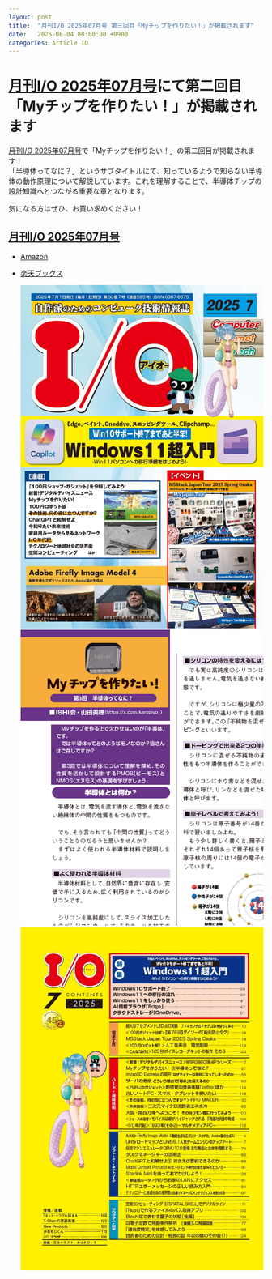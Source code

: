 ```yaml
---
layout: post
title:  "月刊I/O 2025年07月号 第三回目「Myチップを作りたい！」が掲載されます"
date:   2025-06-04 00:00:00 +0900
categories: Article IO
---
```


# [月刊I/O 2025年07月号](https://www.amazon.co.jp/dp/B0FB57YV42/)にて第二回目「Myチップを作りたい！」が掲載されます
[月刊I/O 2025年07月号](https://www.amazon.co.jp/dp/B0FB57YV42/)で「Myチップを作りたい！」の第二回目が掲載されます！  
「半導体ってなに？」というサブタイトルにて、知っているようで知らない半導体の動作原理について解説しています。これを理解することで、半導体チップの設計知識へとつながる重要な章となります。  
  
気になる方はぜひ、お買い求めください！  

## [月刊I/O 2025年07月号](https://www.amazon.co.jp/dp/B0FB57YV42/)
* [Amazon](https://www.amazon.co.jp/dp/B0FB57YV42/)
* [楽天ブックス](https://books.rakuten.co.jp/rb/18253864/)

  ![表紙](/assets/images/article/IO/IO_202507_TOP.jpg)  
  ![サンプルページ](/assets/images/article/IO/IO_202507_1stP.png)  
  ![もくじ](/assets/images/article/IO/IO_202507_agenda.png)  


